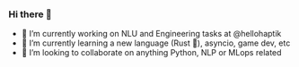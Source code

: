 ### Hi there 👋

- 🔭 I’m currently working on NLU and Engineering tasks at @hellohaptik
- 🌱 I’m currently learning a new language (Rust 🦀), asyncio, game dev, etc
- 👯 I’m looking to collaborate on anything Python, NLP or MLops related

